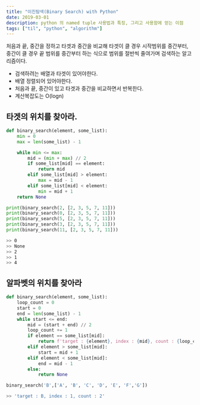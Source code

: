 ```yaml
---
title: "이진탐색(Binary Search) with Python"
date: 2019-03-01
description: python 의 named tuple 사용법과 특징, 그리고 사용함에 얻는 이점
tags: ["til", "python", "algorithm"]
---
```


처음과 끝, 중간을 정하고 타겟과 중간을 비교해 타겟이 클 경우 시작범위를 중간부터, 중간이 클 경우 끝 범위를 중간부터 하는 식으로 범위를 절반씩 줄여가며 검색하는 알고리즘이다.

- 검색하려는 배열과 타겟이 있어야한다.
- 배열 정렬되어 있어야한다.
- 처음과 끝, 중간이 있고 타겟과 중간을 비교하면서 반복한다.
- 계산복잡도는 O(logn)

## 타겟의 위치를 찾아라.

```python
def binary_search(element, some_list):
    min = 0
    max = len(some_list) - 1

    while min <= max:
        mid = (min + max) // 2
        if some_list[mid] == element:
            return mid
        elif some_list[mid] > element:
            max = mid - 1
        elif some_list[mid] < element:
            min = mid + 1
    return None

print(binary_search(2, [2, 3, 5, 7, 11]))
print(binary_search(0, [2, 3, 5, 7, 11]))
print(binary_search(5, [2, 3, 5, 7, 11]))
print(binary_search(3, [2, 3, 5, 7, 11]))
print(binary_search(11, [2, 3, 5, 7, 11]))
```

```bash
>> 0
>> None
>> 2
>> 1
>> 4
```

## 알파벳의 위치를 찾아라

```python
def binary_search(element, some_list):
    loop_count = 0
    start = 0
    end = len(some_list) - 1
    while start <= end:
        mid = (start + end) // 2
        loop_count += 1
        if element == some_list[mid]:
            return f'target : {element}, index : {mid}, count : {loop_count}'
        elif element > some_list[mid]:
            start = mid + 1
        elif element < some_list[mid]:
            end = mid - 1
        else:
            return None

binary_search('B',['A', 'B', 'C', 'D', 'E', 'F','G'])
```

```bash
>> 'target : B, index : 1, count : 2'
```
